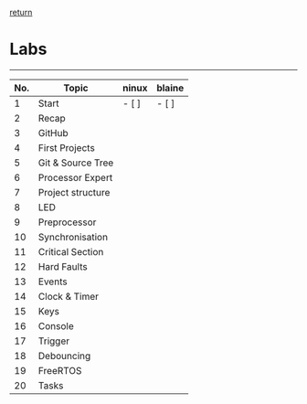 [return](./../README.md)
# Labs
---

| No. |Topic                  | ninux | blaine |
|-----|-----------------------|-------|--------|
| 1   | Start                 | - [ ] | - [ ] |
| 2   | Recap                 | | |
| 3   | GitHub                | | |
| 4   | First Projects        | | |
| 5   | Git & Source Tree     | | |
| 6   | Processor Expert      | | |
| 7   | Project structure     | | |
| 8   | LED                   | | |
| 9   | Preprocessor          | | |
| 10  | Synchronisation       | | |
| 11  | Critical Section      | | |
| 12  | Hard Faults           | | |
| 13  | Events                | | |
| 14  | Clock & Timer         | | |
| 15  | Keys                  | | |
| 16  | Console               | | |
| 17  | Trigger               | | |
| 18  | Debouncing            | | |
| 19  | FreeRTOS              | | |
| 20  | Tasks                 | | |


